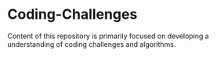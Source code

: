 # Coding-Challenges
Content of this repository is primarily focused on developing a understanding of coding challenges and algorithms.
